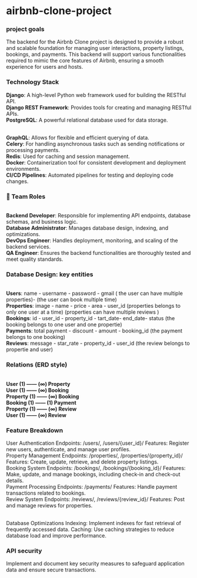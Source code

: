 # airbnb-clone-project

<h3> project goals</h3>

<p>The backend for the Airbnb Clone project is designed to provide a robust and scalable foundation for managing user interactions, property listings, bookings, and payments. This backend will support various functionalities required to mimic the core features of Airbnb, ensuring a smooth experience for users and hosts.</p>

<h3> Technology Stack</h3>

<b>Django</b>: A high-level Python web framework used for building the RESTful API.
</br><b>Django REST Framework</b>: Provides tools for creating and managing RESTful APIs.
</br><b>PostgreSQL</b>: A powerful relational database used for data storage.

</br><b>GraphQL</b>: Allows for flexible and efficient querying of data.
</br><b>Celery</b>: For handling asynchronous tasks such as sending notifications or processing payments.
</br><b>Redis</b>: Used for caching and session management.
</br><b>Docker</b>: Containerization tool for consistent development and deployment environments.</br>
<b>CI/CD Pipelines</b>: Automated pipelines for testing and deploying code changes.


<h3> 👥 Team Roles</h3>
</br><b>Backend Developer</b>: Responsible for implementing API endpoints, database schemas, and business logic.
</br><b>Database Administrator</b>: Manages database design, indexing, and optimizations.
</br><b>DevOps Engineer</b>: Handles deployment, monitoring, and scaling of the backend services.
</br><b>QA Engineer</b>: Ensures the backend functionalities are thoroughly tested and meet quality standards.

<h3>Database Design:
key entities</h3>

</br><b>Users</b>: name - username - password - gmail ( the user can have multiple properties)- (the user can book multiple time)
</br><b>Properties</b>: image - name - price - area - user_id (properties belongs to only one user at a time) (properties can have multiple reviews )
</br><b>Bookings</b>: id - user_id - property_id - tart_date- end_date- status  (the booking belongs to one user and one propertie)
</br><b>Payments</b>: total payment - discount - amount - booking_id (the payment belongs to one booking)
</br><b>Reviews</b>: message - star_rate - property_id - user_id  (the review belongs to propertie and user)

<h3>Relations (ERD style)</h3>
 </br><b>User (1) —— (∞) Property
 </br>User (1) —— (∞) Booking
 </br>Property (1) —— (∞) Booking
 </br>Booking (1) —— (1) Payment
 </br>Property (1) —— (∞) Review
 </br>User (1) —— (∞) Review </b>


<h3>Feature Breakdown</h3>
User Authentication
Endpoints: /users/, /users/{user_id}/
Features: Register new users, authenticate, and manage user profiles.</br>
Property Management
Endpoints: /properties/, /properties/{property_id}/
Features: Create, update, retrieve, and delete property listings.</br>
Booking System
Endpoints: /bookings/, /bookings/{booking_id}/
Features: Make, update, and manage bookings, including check-in and check-out details.</br>
Payment Processing
Endpoints: /payments/
Features: Handle payment transactions related to bookings.</br>
Review System
Endpoints: /reviews/, /reviews/{review_id}/
Features: Post and manage reviews for properties.</br>

</br>Database Optimizations
Indexing: Implement indexes for fast retrieval of frequently accessed data.
Caching: Use caching strategies to reduce database load and improve performance.


<h3>API security</h3>
Implement and document key security measures to safeguard application data and ensure secure transactions.



